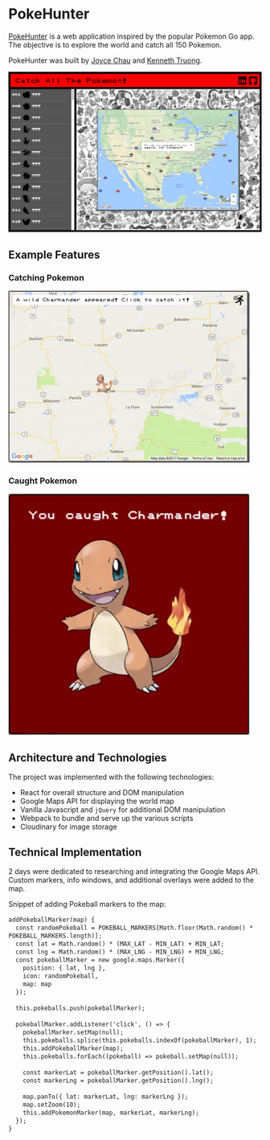 # PokeHunter

[PokeHunter](https://github.com/joycechau) is a web application inspired by the popular Pokemon Go app.  The objective is to explore the world and catch all 150 Pokemon.  

PokeHunter was built by [Joyce Chau](https://github.com/joycechau) and
[Kenneth Truong](https://github.com/kennethtruong).

![pokehunter](./assets/pokehunter2.png)

## Example Features

### Catching Pokemon
![catching pokemon](./assets/catching_pokemon2.gif)

### Caught Pokemon
![caught pokemon](./assets/caught_pokemon2.gif)

## Architecture and Technologies
The project was implemented with the following technologies:
* React for overall structure and DOM manipulation
* Google Maps API for displaying the world map
* Vanilla Javascript and ```jQuery``` for additional DOM manipulation
* Webpack to bundle and serve up the various scripts
* Cloudinary for image storage

## Technical Implementation

2 days were dedicated to researching and integrating the Google Maps API.  Custom markers, info windows, and additional overlays were added to the map.  

Snippet of adding Pokeball markers to the map:

```
addPokeballMarker(map) {
  const randomPokeball = POKEBALL_MARKERS[Math.floor(Math.random() * POKEBALL_MARKERS.length)];
  const lat = Math.random() * (MAX_LAT - MIN_LAT) + MIN_LAT;
  const lng = Math.random() * (MAX_LNG - MIN_LNG) + MIN_LNG;
  const pokeballMarker = new google.maps.Marker({
    position: { lat, lng },
    icon: randomPokeball,
    map: map
  });

  this.pokeballs.push(pokeballMarker);

  pokeballMarker.addListener('click', () => {
    pokeballMarker.setMap(null);
    this.pokeballs.splice(this.pokeballs.indexOf(pokeballMarker), 1);
    this.addPokeballMarker(map);
    this.pokeballs.forEach((pokeball) => pokeball.setMap(null));

    const markerLat = pokeballMarker.getPosition().lat();
    const markerLng = pokeballMarker.getPosition().lng();

    map.panTo({ lat: markerLat, lng: markerLng });
    map.setZoom(10);
    this.addPokemonMarker(map, markerLat, markerLng);
  });
}
```
